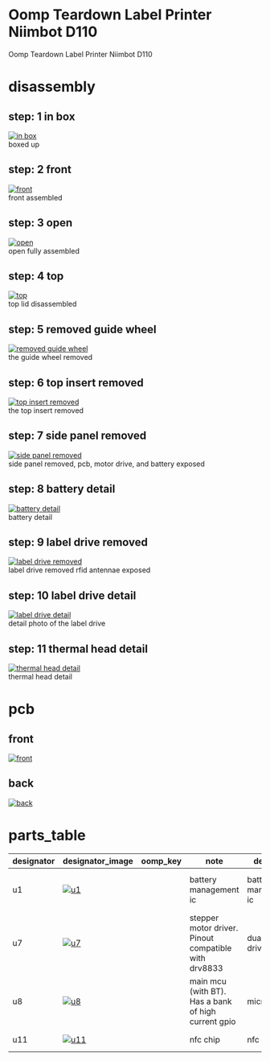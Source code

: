 # Oomp Teardown Label Printer Niimbot D110
Oomp Teardown Label Printer Niimbot D110
  
# disassembly

## step: 1 in box
[![in box](images/disassembly_1_300.jpg)](images/disassembly_1.jpg)  
boxed up

## step: 2 front
[![front](images/disassembly_2_300.jpg)](images/disassembly_2.jpg)  
front assembled

## step: 3 open
[![open](images/disassembly_3_300.jpg)](images/disassembly_3.jpg)  
open fully assembled

## step: 4 top
[![top](images/disassembly_4_300.jpg)](images/disassembly_4.jpg)  
top lid disassembled

## step: 5 removed guide wheel
[![removed guide wheel](images/disassembly_5_300.jpg)](images/disassembly_5.jpg)  
the guide wheel removed

## step: 6 top insert removed
[![top insert removed](images/disassembly_6_300.jpg)](images/disassembly_6.jpg)  
the top insert removed

## step: 7 side panel removed
[![side panel removed](images/disassembly_7_300.jpg)](images/disassembly_7.jpg)  
side panel removed, pcb, motor drive, and battery exposed

## step: 8 battery detail
[![battery detail](images/disassembly_8_300.jpg)](images/disassembly_8.jpg)  
battery detail

## step: 9 label drive removed
[![label drive removed](images/disassembly_9_300.jpg)](images/disassembly_9.jpg)  
label drive removed rfid antennae exposed

## step: 10 label drive detail
[![label drive detail](images/disassembly_10_300.jpg)](images/disassembly_10.jpg)  
detail photo of the label drive

## step: 11 thermal head detail
[![thermal head detail](images/disassembly_11_300.jpg)](images/disassembly_11.jpg)  
thermal head detail

# pcb

## front
[![front](images/pcb_1_front_300.jpg)](images/pcb_1_front.jpg)  


## back
[![back](images/pcb_1_back_300.jpg)](images/pcb_1_back.jpg)  

# parts_table
| designator | designator_image | oomp_key | note | description | description_lng | mpn | lcsc | link | 
| --- | --- | --- | --- | --- | --- | --- | --- | --- | 
| u1 | [![u1](images/part_u1_140.jpg)](images/part_u1.jpg)  |  | battery management ic | battery management ic | battery management ic chiplink tech cl4056d | cl4056d | C2920852 | https://jlcpcb.com/partdetail/ChipLinkTech-CL4056D/C2920852 | 
| u7 | [![u7](images/part_u7_140.jpg)](images/part_u7.jpg)  |  | stepper motor driver. Pinout compatible with drv8833 | dual h bridge driver | dual h bridge driver sa8833c pinout compatible with drv8833 | sa8833c | C3681295 | https://www.lcsc.com/product-detail/Motor-Driver-ICs_Texas-Instruments-DRV8833PW_C3681295.html | 
| u8 | [![u8](images/part_u8_140.jpg)](images/part_u8.jpg)  |  | main mcu (with BT). Has a bank of high current gpio | microcontroller | microcontroller with high current gpio bank yichip yc3121 | YC3121-L | C2916799 | https://jlcpcb.com/partdetail/YICHIP-YC3121L/C2916799 | 
| u11 | [![u11](images/part_u11_140.jpg)](images/part_u11.jpg)  |  | nfc chip | nfc chip | rf chip yichip yc5018 | YC5018 | C2916804 | https://jlcpcb.com/partdetail/Yichip-YC5018/C2916804 | 
